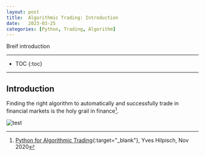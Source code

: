 ```yaml
---
layout: post
title:  Algorithmic Trading: Introduction
date:   2023-03-25
categories: [Python, Trading, Algorithm]
---
```


Breif introduction

<!--more-->

------

* TOC
{:toc}
------

## Introduction
Finding the right algorithm to automatically and successfully trade in financial markets is the holy grail in finance[^1].



![test](/Users/ojitha/GitHub/ojitha.github.io/assets/images/2023-02-26-at-introduction/test.gif)



[^1]: [Python for Algorithmic Trading](https://learning.oreilly.com/library/view/python-for-algorithmic/9781492053347/){:target="_blank"}, Yves Hilpisch, Nov 2020

